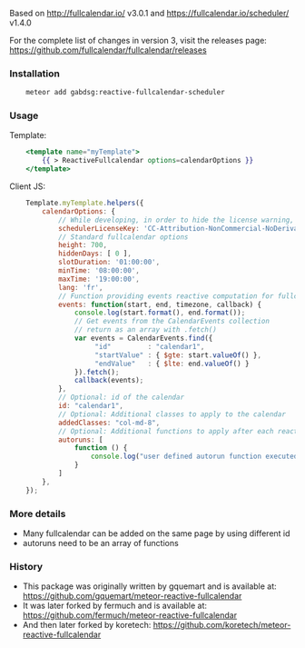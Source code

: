 Based on http://fullcalendar.io/ v3.0.1 and https://fullcalendar.io/scheduler/ v1.4.0

For the complete list of changes in version 3, visit the releases page:
https://github.com/fullcalendar/fullcalendar/releases

### Installation ###

```bash
    meteor add gabdsg:reactive-fullcalendar-scheduler
```

### Usage ###
Template:

```handlebars
    <template name="myTemplate">
        {{ > ReactiveFullcalendar options=calendarOptions }}
    </template>
```
    
Client JS:

```javascript
    Template.myTemplate.helpers({
        calendarOptions: {
            // While developing, in order to hide the license warning, use the following key
            schedulerLicenseKey: 'CC-Attribution-NonCommercial-NoDerivatives',
            // Standard fullcalendar options
            height: 700,
            hiddenDays: [ 0 ],
            slotDuration: '01:00:00',
            minTime: '08:00:00',
            maxTime: '19:00:00',
            lang: 'fr',
            // Function providing events reactive computation for fullcalendar plugin
            events: function(start, end, timezone, callback) {
                console.log(start.format(), end.format());
                // Get events from the CalendarEvents collection
                // return as an array with .fetch()
                var events = CalendarEvents.find({
                     "id"         : "calendar1",
                     "startValue" : { $gte: start.valueOf() },
                     "endValue"   : { $lte: end.valueOf() }
                }).fetch();
                callback(events);
            },
            // Optional: id of the calendar
            id: "calendar1",
            // Optional: Additional classes to apply to the calendar
            addedClasses: "col-md-8",
            // Optional: Additional functions to apply after each reactive events computation
            autoruns: [
                function () {
                    console.log("user defined autorun function executed!");
                }
            ]
        },
    });
```

### More details ###
- Many fullcalendar can be added on the same page by using different id
- autoruns need to be an array of functions


### History ###

- This package was originally written by gquemart and is available at:
https://github.com/gquemart/meteor-reactive-fullcalendar
- It was later forked by fermuch and is available at:
https://github.com/fermuch/meteor-reactive-fullcalendar
- And then later forked by koretech:
https://github.com/koretech/meteor-reactive-fullcalendar
